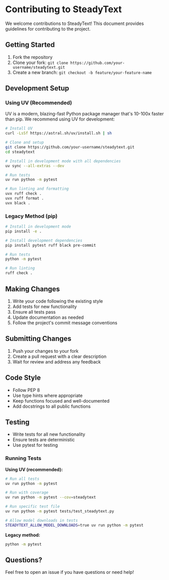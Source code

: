 # Contributing to SteadyText

We welcome contributions to SteadyText! This document provides guidelines for contributing to the project.

## Getting Started

1. Fork the repository
2. Clone your fork: `git clone https://github.com/your-username/steadytext.git`
3. Create a new branch: `git checkout -b feature/your-feature-name`

## Development Setup

### Using UV (Recommended)

UV is a modern, blazing-fast Python package manager that's 10-100x faster than pip. We recommend using UV for development:

```bash
# Install UV
curl -LsSf https://astral.sh/uv/install.sh | sh

# Clone and setup
git clone https://github.com/your-username/steadytext.git
cd steadytext

# Install in development mode with all dependencies
uv sync --all-extras --dev

# Run tests
uv run python -m pytest

# Run linting and formatting
uvx ruff check .
uvx ruff format .
uvx black .
```

### Legacy Method (pip)

```bash
# Install in development mode
pip install -e .

# Install development dependencies
pip install pytest ruff black pre-commit

# Run tests
python -m pytest

# Run linting
ruff check .
```

## Making Changes

1. Write your code following the existing style
2. Add tests for new functionality
3. Ensure all tests pass
4. Update documentation as needed
5. Follow the project's commit message conventions

## Submitting Changes

1. Push your changes to your fork
2. Create a pull request with a clear description
3. Wait for review and address any feedback

## Code Style

- Follow PEP 8
- Use type hints where appropriate
- Keep functions focused and well-documented
- Add docstrings to all public functions

## Testing

- Write tests for all new functionality
- Ensure tests are deterministic
- Use pytest for testing

### Running Tests

**Using UV (recommended):**
```bash
# Run all tests
uv run python -m pytest

# Run with coverage
uv run python -m pytest --cov=steadytext

# Run specific test file
uv run python -m pytest tests/test_steadytext.py

# Allow model downloads in tests
STEADYTEXT_ALLOW_MODEL_DOWNLOADS=true uv run python -m pytest
```

**Legacy method:**
```bash
python -m pytest
```

## Questions?

Feel free to open an issue if you have questions or need help!